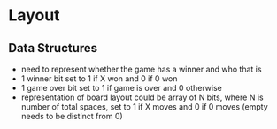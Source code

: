 
# Layout

## Data Structures
- need to represent whether the game has a winner and who that is
- 1 winner bit set to 1 if X won and 0 if 0 won
- 1 game over bit set to 1 if game is over and 0 otherwise
- representation of board layout could be array of N bits,
  where N is number of total spaces,
  set to 1 if X moves and 0 if 0 moves (empty needs to be distinct from 0)


